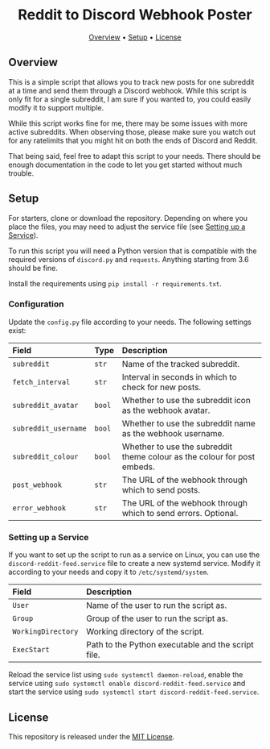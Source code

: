 <h1 align="center">Reddit to Discord Webhook Poster</h1>

<p align="center">
  <a href="#overview">Overview</a>
  •
  <a href="#setup">Setup</a>
  •
  <a href="#license">License</a>
  <br>
</p>

<!-- Content -->

## Overview

This is a simple script that allows you to track new posts for one subreddit
at a time and send them through a Discord webhook. While this script is only
fit for a single subreddit, I am sure if you wanted to, you could easily
modify it to support multiple.

While this script works fine for me, there may be some issues with more active
subreddits. When observing those, please make sure you watch out for any
ratelimits that you might hit on both the ends of Discord and Reddit.

That being said, feel free to adapt this script to your needs. There should be
enough documentation in the code to let you get started without much trouble.

## Setup

For starters, clone or download the repository. Depending on where you place
the files, you may need to adjust the service file (see
[Setting up a Service](#setting-up-a-service)).

To run this script you will need a Python version that is compatible with the
required versions of ``discord.py`` and ``requests``. Anything starting from
3.6 should be fine.

Install the requirements using ``pip install -r requirements.txt``.

### Configuration

Update the ``config.py`` file according to your needs. The following settings exist:

| Field                     | Type      | Description                                                               |
| :-                        | :-        | :-                                                                        |
| ``subreddit``             | ``str``   | Name of the tracked subreddit.                                            |
| ``fetch_interval``        | ``str``   | Interval in seconds in which to check for new posts.                      |
| ``subreddit_avatar``      | ``bool``  | Whether to use the subreddit icon as the webhook avatar.                  |
| ``subreddit_username``    | ``bool``  | Whether to use the subreddit name as the webhook username.                |
| ``subreddit_colour``      | ``bool``  | Whether to use the subreddit theme colour as the colour for post embeds.  |
| ``post_webhook``          | ``str``   | The URL of the webhook through which to send posts.                       |
| ``error_webhook``         | ``str``   | The URL of the webhook through which to send errors. Optional.            |

### Setting up a Service

If you want to set up the script to run as a service on Linux, you can use the
``discord-reddit-feed.service`` file to create a new systemd service. Modify it
according to your needs and copy it to ``/etc/systemd/system``.

| Field                 | Description                                         |
| :-                    | :-                                                  |
| ``User``              | Name of the user to run the script as.              |
| ``Group``             | Group of the user to run the script as.             |
| ``WorkingDirectory``  | Working directory of the script.                    |
| ``ExecStart``         | Path to the Python executable and the script file.  |

Reload the service list using ``sudo systemctl daemon-reload``, enable the
service using ``sudo systemctl enable discord-reddit-feed.service`` and start
the service using ``sudo systemctl start discord-reddit-feed.service``.

## License

This repository is released under the [MIT License](LICENSE). 
